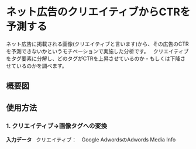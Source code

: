 # ネット広告のクリエイティブからCTRを予測する  
ネット広告に掲載される画像(クリエイティブと言います)から、その広告のCTRを予測できないかというモチベーションで実施した分析です。  
クリエイティブをタグ要素に分解し、どのタグがCTRを上昇させているのか・もしくは下降させているのかを調べます。  

## 概要図  


## 使用方法  
### 1. クリエイティブ→画像タグへの変換    
**入力データ**  
クリエイティブ：　Google AdwordsのAdwords Media Info
